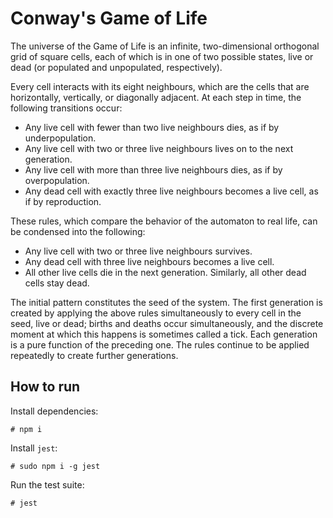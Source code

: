 # Conway's Game of Life

The universe of the Game of Life is an infinite, two-dimensional orthogonal grid of square cells, each of which is in one of two possible states, live or dead (or populated and unpopulated, respectively). 

Every cell interacts with its eight neighbours, which are the cells that are horizontally, vertically, or diagonally adjacent. At each step in time, the following transitions occur:
 * Any live cell with fewer than two live neighbours dies, as if by underpopulation.
 * Any live cell with two or three live neighbours lives on to the next generation.
 * Any live cell with more than three live neighbours dies, as if by overpopulation.
 * Any dead cell with exactly three live neighbours becomes a live cell, as if by reproduction.

These rules, which compare the behavior of the automaton to real life, can be condensed into the following:
 * Any live cell with two or three live neighbours survives.
 * Any dead cell with three live neighbours becomes a live cell.
 * All other live cells die in the next generation. Similarly, all other dead cells stay dead.

The initial pattern constitutes the seed of the system. The first generation is created by applying the above rules simultaneously to every cell in the seed, live or dead; births and deaths occur simultaneously, 
and the discrete moment at which this happens is sometimes called a tick. Each generation is a pure function of the preceding one. The rules continue to be applied repeatedly to create further generations.  

## How to run
Install dependencies:

`# npm i`

Install `jest`:

`# sudo npm i -g jest`

Run the test suite:

```# jest```